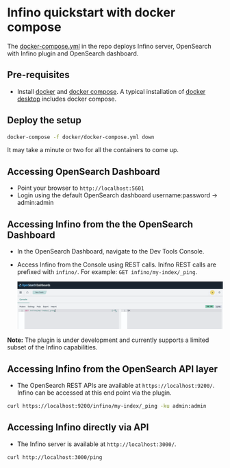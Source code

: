 # Infino quickstart with docker compose
The [docker-compose.yml](../docker/docker-compose.yml) in the repo deploys Infino server, OpenSearch with Infino plugin and OpenSearch dashboard.

## Pre-requisites
- Install [docker](https://docs.docker.com/get-docker/) and [docker compose](https://docs.docker.com/compose/). A typical installation of [docker desktop](https://docs.docker.com/desktop/) includes docker compose. 

## Deploy the setup
```bash
docker-compose -f docker/docker-compose.yml down
```
It may take a minute or two for all the containers to come up.

## Accessing OpenSearch Dashboard
- Point your browser to `http://localhost:5601`
- Login using the default OpenSearch dashboard username:password → admin:admin

## Accessing Infino from the the OpenSearch Dashboard
- In the OpenSearch Dashboard, navigate to the Dev Tools Console.
- Access Infino from the Console using REST calls. Inifno REST calls are prefixed with `infino/`. For example: `GET infino/my-index/_ping`.

  ![Image: Infino from OpenSearch Dashboard...](images/os-dashboard-infino.png "Infino from OpenSearch Dashboard")

**Note:** The plugin is under development and currently supports a limited subset of the Infino capabilities.

## Accessing Infino from the OpenSearch API layer
- The OpenSearch REST APIs are available at `https://localhost:9200/`. Infino can be accessed at this end point via the plugin.

```bash
curl https://localhost:9200/infino/my-index/_ping -ku admin:admin
```

## Accessing Infino directly via API
- The Infino server is available at `http://localhost:3000/`.

```bash
curl http://localhost:3000/ping
```